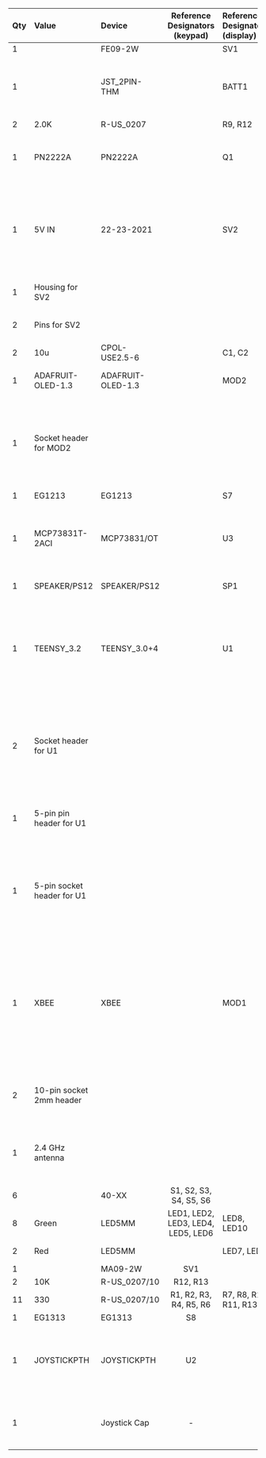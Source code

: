 **Qty**|**Value**|**Device**|**Reference Designators (keypad)**|**Reference Designators (display)**|**Digikey part number**|**Other source**|**Notes**
:-----|:-----|:-----|:-----:|:-----|:-----|:-----|:-----
1| |FE09-2W| |SV1|S5562-ND| | 
1| |JST\_2PIN-THM| |BATT1|455-1704-ND| |Only needed if you're using a LiPo battery
2|2.0K|R-US\_0207| |R9, R12|2.0KQBK-ND| | 
1|PN2222A|PN2222A| |Q1|PN2222AD26ZCT-ND| |Can also be a 2N3904 if you have that
1|5V IN|22-23-2021| |SV2|S9407-ND| |You can also just solder wires to this. Not needed if using a LiPo battery.
1|Housing for SV2| | | |S9435-ND| |Only needed for SV2
2|Pins for SV2| | | |S9473CT-ND| |Only needed for SV2
2|10u|CPOL-USE2.5-6| |C1, C2|P5134-ND| | 
1|ADAFRUIT-OLED-1.3|ADAFRUIT-OLED-1.3| |MOD2|1528-1512-ND|[Adafruit link](https://www.adafruit.com/product/938)|Includes 8-pin pin header
1|Socket header for MOD2| | | |S7006-ND| |Also can get a longer header, cut in pieces, and use for this and U1
1|EG1213|EG1213| |S7|EG1906-ND| | 
1|MCP73831T-2ACI|MCP73831/OT| |U3|MCP73831T-2ACI/OTCT-ND| |Only needed if you want to charge the battery with the board
1|SPEAKER/PS12|SPEAKER/PS12| |SP1|445-2525-1-ND|[Adafruit link](https://www.adafruit.com/product/160)| 
1|TEENSY\_3.2|TEENSY\_3.0+4| |U1|1528-2385-ND|[PJRC link](https://www.pjrc.com/store/teensy32.html)|Needs to be a Teensy 3.2 - 3.3V regulator on earlier versions isn't powerful enough
2|Socket header for U1| | | |S7012-ND| |Also can get a longer header, cut in pieces, and use for this and MOD2
1|5-pin pin header for U1| | | |S1011EC-05-ND| |Also can cut a piece of a longer header
1|5-pin socket header for U1| | | |S6103-ND| |Also can get a longer header, cut in pieces, and use for this and MOD2
1|XBEE|XBEE| |MOD1|602-1560-ND|[Adafruit link](https://www.adafruit.com/product/968)|Also needs 2 10-pin 2mm headers and an antenna (below). For more range, use 602-1558-ND instead
2|10-pin socket 2mm header| | | |1528-1392-ND|[Adafruit link](https://www.adafruit.com/product/366)|For Xbee. Come as a pair - only order one pair!
1|2.4 GHz antenna| | | |A24-HASM-450-ND|[Adafruit link](https://www.adafruit.com/product/944)|For Xbee. Only needed if using the RP-SMA Xbee
6| |40-XX|S1, S2, S3, S4, S5, S6| |SW412-ND| | 
8|Green|LED5MM|LED1, LED2, LED3, LED4, LED5, LED6|LED8, LED10|C503B-GAN-CC0D0891-ND| | 
2|Red|LED5MM| |LED7, LED9|C503B-RCN-CX0Y0AA1-ND| | 
1| |MA09-2W|SV1| |S2112EC-09-ND| | 
2|10K|R-US\_0207/10|R12, R13| |10KQBK-ND| | 
11|330|R-US\_0207/10|R1, R2, R3, R4, R5, R6|R7, R8, R10, R11, R13|330QBK-ND| | 
1|EG1313|EG1313|S8| |EG2485-ND| | 
1|JOYSTICKPTH|JOYSTICKPTH|U2| |1568-1526-ND|[AliExpress link](https://www.aliexpress.com/item/3D-Analog-Joystick-Stick-Sensor-Repair-Parts-For-Microsoft-For-Xbox-360-For-PS2-Controller-Joystick/32744295312.html?spm=2114.search0104.3.10.YIwqqZ&ws_ab_test=searchweb0_0,searchweb201602_1_10152_10065_10151_10344_10068_10130_10345_10342_10547_10343_10340_10341_10548_10541_10084_10083_10139_10307_10178_10060_10155_5640011_10154_5370011_10056_10055_10539_10538_10537_10312_10536_10059_10313_10314_10534_10533_100031_10103_10073_10102_5720011_10142_10107,searchweb201603_1,ppcSwitch_5&btsid=da10db06-a55d-4e19-ba11-507ed7700f7d&algo_expid=3cc89f35-19bb-4318-881e-d405c70ba0de-1&algo_pvid=3cc89f35-19bb-4318-881e-d405c70ba0de)|Much cheaper from Aliexpress. Also need joystick cap.
1| |Joystick Cap|-| |-|[AliExpress link](https://www.aliexpress.com/item/High-Quality-Analog-3D-Thumb-Sticks-Joystick-Thumbstick-Mushroom-Cap-Cover-For-PS2-Controller-Thumb-Grips/32763331342.html?spm=2114.search0104.3.73.LJbVnk&ws_ab_test=searchweb0_0,searchweb201602_1_10152_10065_10151_10344_10068_10130_10345_10342_10547_10343_10340_10341_10548_10541_10084_10083_10139_10307_10178_10060_10155_5640011_10154_5370011_10056_10055_10539_10538_10537_10312_10536_10059_10313_10314_10534_10533_100031_10103_10073_10102_5720011_10142_10107,searchweb201603_1,ppcSwitch_5&btsid=9a0e423b-ad57-4341-9268-c438ec8125bd&algo_expid=6906629b-d6ff-4fad-8999-3167be9cbc5a-9&algo_pvid=6906629b-d6ff-4fad-8999-3167be9cbc5a)|Not needed if Joystick includes one